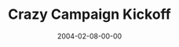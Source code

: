 ---
layout: message
category: message
series: "Super Bowl"
title: "Crazy Campaign Kickoff"
date: 2004-02-08-00-00
message_id: 185
audio: "http://s3.amazonaws.com/crossroads-media/messages/audio/Crazy_Campaign_Kickoff_02-08-04.mp3"
audio-duration: "49:32"
tag: 
 - generosity
 - giving
 - campaign
 - building
 - celebrate
 - celebration
 - tome
 - crazy
explicit: false
---